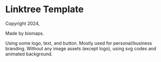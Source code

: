 # Linktree Template

Copyright 2024,

Made by bismaps.

Using some logo, text, and button.
Mostly used for personal/business branding.
Without any image assets (except logo), using svg codes and animated background.